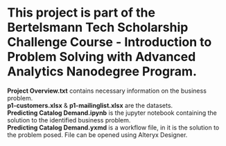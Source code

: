 # This project is part of the Bertelsmann Tech Scholarship Challenge Course - Introduction to Problem Solving with Advanced Analytics Nanodegree Program.

**Project Overview.txt** contains necessary information on the business problem. \
**p1-customers.xlsx** & **p1-mailinglist.xlsx** are the datasets. \
**Predicting Catalog Demand.ipynb** is the jupyter notebook containing the solution to the identified business problem. \
**Predicting Catalog Demand.yxmd** is a workflow file, in it is the solution to the problem posed. File can be opened using Alteryx Designer. 
